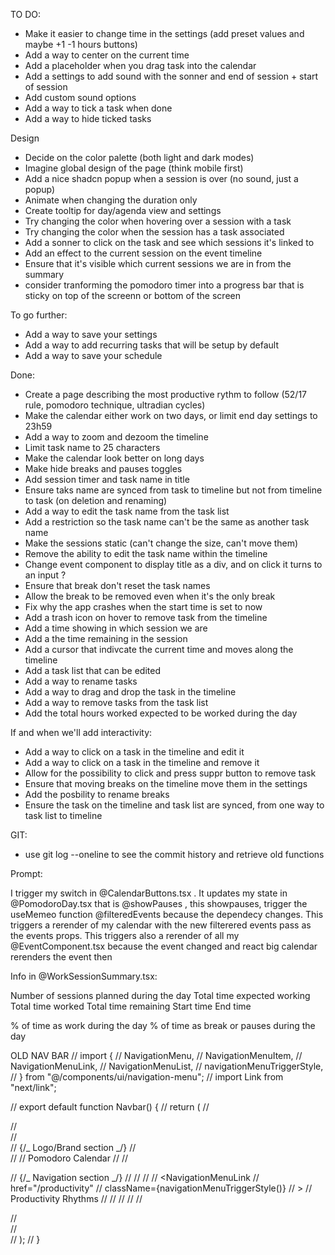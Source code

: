 TO DO:

- Make it easier to change time in the settings (add preset values and maybe +1 -1 hours buttons)
- Add a way to center on the current time
- Add a placeholder when you drag task into the calendar
- Add a settings to add sound with the sonner and end of session + start of session
- Add custom sound options
- Add a way to tick a task when done
- Add a way to hide ticked tasks

Design

- Decide on the color palette (both light and dark modes)
- Imagine global design of the page (think mobile first)
- Add a nice shadcn popup when a session is over (no sound, just a popup)
- Animate when changing the duration only
- Create tooltip for day/agenda view and settings
- Try changing the color when hovering over a session with a task
- Try changing the color when the session has a task associated
- Add a sonner to click on the task and see which sessions it's linked to
- Add an effect to the current session on the event timeline
- Ensure that it's visible which current sessions we are in from the summary
- consider tranforming the pomodoro timer into a progress bar that is sticky on top of the screenn or bottom of the screen

To go further:

- Add a way to save your settings
- Add a way to add recurring tasks that will be setup by default
- Add a way to save your schedule

Done:

- Create a page describing the most productive rythm to follow (52/17 rule, pomodoro technique, ultradian cycles)
- Make the calendar either work on two days, or limit end day settings to 23h59
- Add a way to zoom and dezoom the timeline
- Limit task name to 25 characters
- Make the calendar look better on long days
- Make hide breaks and pauses toggles
- Add session timer and task name in title
- Ensure taks name are synced from task to timeline but not from timeline to task (on deletion and renaming)
- Add a way to edit the task name from the task list
- Add a restriction so the task name can't be the same as another task name
- Make the sessions static (can't change the size, can't move them)
- Remove the ability to edit the task name within the timeline
- Change event component to display title as a div, and on click it turns to an input ?
- Ensure that break don't reset the task names
- Allow the break to be removed even when it's the only break
- Fix why the app crashes when the start time is set to now
- Add a trash icon on hover to remove task from the timeline
- Add a time showing in which session we are
- Add a the time remaining in the session
- Add a cursor that indivcate the current time and moves along the timeline
- Add a task list that can be edited
- Add a way to rename tasks
- Add a way to drag and drop the task in the timeline
- Add a way to remove tasks from the task list
- Add the total hours worked expected to be worked during the day

If and when we'll add interactivity:

- Add a way to click on a task in the timeline and edit it
- Add a way to click on a task in the timeline and remove it
- Allow for the possibility to click and press suppr button to remove task
- Ensure that moving breaks on the timeline move them in the settings
- Add the posbility to rename breaks
- Ensure the task on the timeline and task list are synced, from one way to task list to timeline

GIT:

- use git log --oneline to see the commit history and retrieve old functions

Prompt:

I trigger my switch in @CalendarButtons.tsx . It updates my state in @PomodoroDay.tsx that is @showPauses , this showpauses, trigger the useMemeo function @filteredEvents because the dependecy changes. This triggers a rerender of my calendar with the new filterered events pass as the events props. This triggers also a rerender of all my @EventComponent.tsx because the event changed and react big calendar rerenders the event then

Info in @WorkSessionSummary.tsx:

Number of sessions planned during the day
Total time expected working
Total time worked
Total time remaining
Start time
End time

% of time as work during the day
% of time as break or pauses during the day

OLD NAV BAR
// import {
// NavigationMenu,
// NavigationMenuItem,
// NavigationMenuLink,
// NavigationMenuList,
// navigationMenuTriggerStyle,
// } from "@/components/ui/navigation-menu";
// import Link from "next/link";

// export default function Navbar() {
// return (
// <nav className="border-b bg-background">
// <div className="mx-auto max-w-7xl px-4 sm:px-6 lg:px-8">
// <div className="flex h-16 items-center justify-between">
// {/_ Logo/Brand section _/}
// <div className="flex items-center">
// <Link href="/" className="text-2xl font-bold text-foreground">
// Pomodoro Calendar
// </Link>
// </div>

// {/_ Navigation section _/}
// <NavigationMenu>
// <NavigationMenuList>
// <NavigationMenuItem>
// <NavigationMenuLink
// href="/productivity"
// className={navigationMenuTriggerStyle()}
// >
// Productivity Rhythms
// </NavigationMenuLink>
// </NavigationMenuItem>
// </NavigationMenuList>
// </NavigationMenu>
// </div>
// </div>
// </nav>
// );
// }
